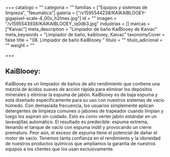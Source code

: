 +++
catalogo = ""
categoria = ""
familias = ["Equipos y sistemas de limpieza", "Neumática"]
galeria = ["/v1595544238/KAIKAIBLOOEY-gigapixel-scale-4_00x_h2lmex.jpg"]
id = ""
imagen = "/v1595543938/KAIKAIBLOOEY_iq0db3.jpg"
industrias = []
marcas = ["Kaivac"]
meta_description = "Limpiador de baño KaiBlooey de Kaivac"
meta_keywords = "Limpiador de baño, kaiblooey, Kaivac"
taxonomyCover = false
title = "08. Limpiador de baño KaiBlooey "
titulo = ""
titulo_adicional = ""
weight = ""

+++
## **KaiBlooey:**

KaiBlooey es un limpiador de baños de alto rendimiento que contiene una mezcla de ácidos suaves de acción rápida para eliminar los depósitos minerales y eliminar la espuma de jabón. KaiBlooey es de baja espuma y está diseñado específicamente para su uso con nuestros sistemas de vacío húmedo. Con demasiada frecuencia, los usuarios simplemente aplican detergentes de limpieza comunes o jabones de trapeador cuando limpian y luego los aspiran sin cuidado. Esto es como verter jabón estándar en un lavavajillas automático. El resultado es predecible: espuma extrema, llenando el tanque de vacío con espuma inútil y provocando un cierre prematuro. Peor aún, el exceso de espuma tiene el potencial de dañar el motor de vacío. Tenemos tanta confianza en el rendimiento y la idoneidad de nuestros productos químicos que ampliamos la garantía de nuestros equipos a los clientes que los usan exclusivamente.
